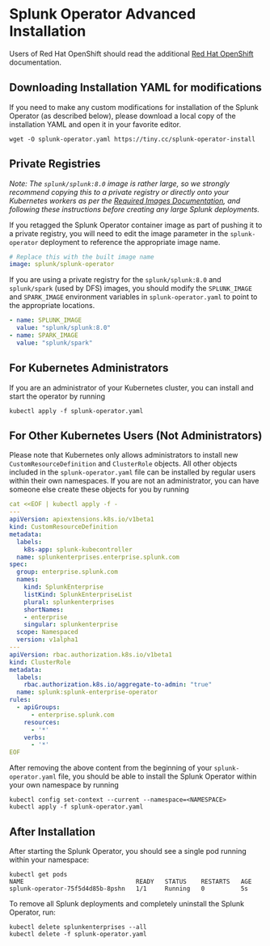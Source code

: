 # Splunk Operator Advanced Installation

Users of Red Hat OpenShift should read the additional
[Red Hat OpenShift](OpenShift.md) documentation.


## Downloading Installation YAML for modifications

If you need to make any custom modifications for installation of the
Splunk Operator (as described below), please download a local copy of
the installation YAML and open it in your favorite editor.

```
wget -O splunk-operator.yaml https://tiny.cc/splunk-operator-install
```


## Private Registries

*Note: The `splunk/splunk:8.0` image is rather large, so we strongly
recommend copying this to a private registry or directly onto your
Kubernetes workers as per the [Required Images Documentation](Images.md), and
following these instructions before creating any large Splunk deployments.*

If you retagged the Splunk Operator container image as part of pushing
it to a private registry, you will need to edit the image parameter in the 
`splunk-operator` deployment to reference the appropriate image name.

```yaml
# Replace this with the built image name
image: splunk/splunk-operator
```

If you are using a private registry for the `splunk/splunk:8.0` and
`splunk/spark` (used by DFS) images, you should modify the `SPLUNK_IMAGE`
and `SPARK_IMAGE` environment variables in `splunk-operator.yaml` to point
to the appropriate locations.

```yaml
- name: SPLUNK_IMAGE
  value: "splunk/splunk:8.0"
- name: SPARK_IMAGE
  value: "splunk/spark"
```


## For Kubernetes Administrators

If you are an administrator of your Kubernetes cluster, you can install and
start the operator by running

```
kubectl apply -f splunk-operator.yaml
```


## For Other Kubernetes Users (Not Administrators)

Please note that Kubernetes only allows administrators to install new
`CustomResourceDefinition` and `ClusterRole` objects. All other objects
included in the `splunk-operator.yaml` file can be installed by regular users
within their own namespaces. If you are not an administrator, you can have
someone else create these objects for you by running

```yaml
cat <<EOF | kubectl apply -f -
---
apiVersion: apiextensions.k8s.io/v1beta1
kind: CustomResourceDefinition
metadata:
  labels:
    k8s-app: splunk-kubecontroller
  name: splunkenterprises.enterprise.splunk.com
spec:
  group: enterprise.splunk.com
  names:
    kind: SplunkEnterprise
    listKind: SplunkEnterpriseList
    plural: splunkenterprises
    shortNames:
    - enterprise
    singular: splunkenterprise
  scope: Namespaced
  version: v1alpha1
---
apiVersion: rbac.authorization.k8s.io/v1beta1
kind: ClusterRole
metadata:
  labels:
    rbac.authorization.k8s.io/aggregate-to-admin: "true"
  name: splunk:splunk-enterprise-operator
rules:
  - apiGroups:
      - enterprise.splunk.com
    resources:
      - '*'
    verbs:
      - '*'
EOF
```

After removing the above content from the beginning of your 
`splunk-operator.yaml` file, you should be able to install the Splunk 
Operator within your own namespace by running

```
kubectl config set-context --current --namespace=<NAMESPACE>
kubectl apply -f splunk-operator.yaml
```


## After Installation

After starting the Splunk Operator, you should see a single pod running
within your namespace:

```
kubectl get pods
NAME                               READY   STATUS    RESTARTS   AGE
splunk-operator-75f5d4d85b-8pshn   1/1     Running   0          5s
```

To remove all Splunk deployments and completely uninstall the
Splunk Operator, run:

```
kubectl delete splunkenterprises --all
kubectl delete -f splunk-operator.yaml
```
